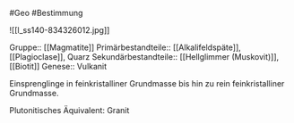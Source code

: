 #Geo #Bestimmung 

![[l_ss140-834326012.jpg]]

Gruppe:: [[Magmatite]]
Primärbestandteile:: [[Alkalifeldspäte]], [[Plagioclase]], Quarz
Sekundärbestandteile:: [[Hellglimmer (Muskovit)]], [[Biotit]]
Genese:: Vulkanit

Einsprenglinge in feinkristalliner Grundmasse bis hin zu rein feinkristalliner Grundmasse.

Plutonitisches Äquivalent: Granit
